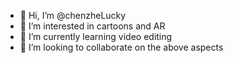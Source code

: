 - 👋 Hi, I’m @chenzheLucky
- 👀 I’m interested in cartoons and AR
- 🌱 I’m currently learning video editing
- 💞️ I’m looking to collaborate on the above aspects

<!---
chenzheLucky/chenzheLucky is a ✨ special ✨ repository because its `README.md` (this file) appears on your GitHub profile.
You can click the Preview link to take a look at your changes.
--->
